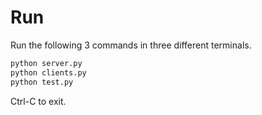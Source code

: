 # Run

Run the following 3 commands in three different terminals.

```python
python server.py
python clients.py
python test.py
```

Ctrl-C to exit.
